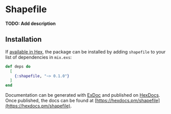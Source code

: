 # Shapefile

**TODO: Add description**

## Installation

If [available in Hex](https://hex.pm/docs/publish), the package can be installed
by adding `shapefile` to your list of dependencies in `mix.exs`:

```elixir
def deps do
  [
    {:shapefile, "~> 0.1.0"}
  ]
end
```

Documentation can be generated with [ExDoc](https://github.com/elixir-lang/ex_doc)
and published on [HexDocs](https://hexdocs.pm). Once published, the docs can
be found at [https://hexdocs.pm/shapefile](https://hexdocs.pm/shapefile).

